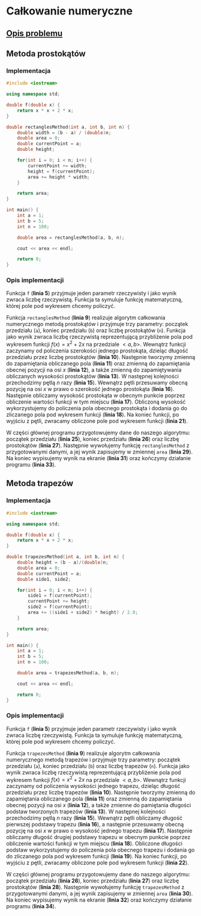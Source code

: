 # Całkowanie numeryczne

## [Opis problemu](../../../../algorithms/numerical-methods/numerical-integration.md)


## Metoda prostokątów

### Implementacja

```cpp linenums="1"
#include <iostream>

using namespace std;

double f(double x) {
    return x * x + 2 * x;
}

double rectanglesMethod(int a, int b, int n) {
    double width = (b - a) / (double)n;
    double area = 0;
    double currentPoint = a;
    double height;

    for(int i = 0; i < n; i++) {
        currentPoint += width;
        height = f(currentPoint);
        area += height * width;
    }

    return area;
}

int main() {
    int a = 1;
    int b = 5;
    int n = 100;

    double area = rectanglesMethod(a, b, n);

    cout << area << endl;

    return 0;
}
```


### Opis implementacji

Funkcja `f` (**linia 5**) przyjmuje jeden parametr rzeczywisty i jako wynik zwraca liczbę rzeczywistą. Funkcja ta symuluje funkcję matematyczną, której pole pod wykresem chcemy policzyć. 

Funkcja `rectanglesMethod` (**linia 9**) realizuje algorytm całkowania numerycznego metodą prostokątów i przyjmuje trzy parametry: początek przedziału (`a`), koniec przedziału (`b`) oraz liczbę prostokątów (`n`). Funkcja jako wynik zwraca liczbę rzeczywistą reprezentującą przybliżenie pola pod wykresem funkcji $f(x)=x^2+2x$ na przedziale $<a, b>$. Wewnątrz funkcji zaczynamy od policzenia szerokości jednego prostokąta, dzieląc długość przedziału przez liczbę prostokątów (**linia 10**). Następnie tworzymy zmienną do zapamiętania obliczanego pola (**linia 11**) oraz zmienną do zapamiętania obecnej pozycji na osi $x$ (**linia 12**), a także zmienną do zapamiętywania obliczanych wysokości prostokątów (**linia 13**). W następnej kolejności przechodzimy pętlą $n$ razy (**linia 15**). Wewnątrz pętli przesuwamy obecną pozycję na osi $x$ w prawo o szerokość jednego prostokąta (**linia 16**). Następnie obliczamy wysokość prostokąta w obecnym punkcie poprzez obliczenie wartości funkcji w tym miejscu (**linia 17**). Obliczoną wysokość wykorzystujemy do policzenia pola obecnego prostokąta i dodania go do zliczanego pola pod wykresem funkcji (**linia 18**). Na koniec funkcji, po wyjściu z pętli, zwracamy obliczone pole pod wykresem funkcji (**linia 21**).

W części głównej programu przygotowujemy dane do naszego algorytmu: początek przedziału (**linia 25**), koniec przedziału (**linia 26**) oraz liczbę prostokątów (**linia 27**). Następnie wywołujemy funkcję `rectanglesMethod` z przygotowanymi danymi, a jej wynik zapisujemy w zmiennej `area` (**linia 29**). Na koniec wypisujemy wynik na ekranie (**linia 31**) oraz kończymy działanie programu (**linia 33**).

## Metoda trapezów

### Implementacja

```cpp linenums="1"
#include <iostream>

using namespace std;

double f(double x) {
    return x * x + 2 * x;
}

double trapezesMethod(int a, int b, int n) {
    double height = (b - a)/(double)n;
    double area = 0;
    double currentPoint = a;
    double side1, side2;

    for(int i = 0; i < n; i++) {
        side1 = f(currentPoint);
        currentPoint += height;
        side2 = f(currentPoint);
        area += ((side1 + side2) * height) / 2.0;
    }

    return area;
}

int main() {
    int a = 1;
    int b = 5;
    int n = 100;

    double area = trapezesMethod(a, b, n);

    cout << area << endl;

    return 0;
}
```


### Opis implementacji

Funkcja `f` (**linia 5**) przyjmuje jeden parametr rzeczywisty i jako wynik zwraca liczbę rzeczywistą. Funkcja ta symuluje funkcję matematyczną, której pole pod wykresem chcemy policzyć. 

Funkcja `trapezesMethod` (**linia 9**) realizuje algorytm całkowania numerycznego metodą trapezów i przyjmuje trzy parametry: początek przedziału (`a`), koniec przedziału (`b`) oraz liczbę trapezów (`n`). Funkcja jako wynik zwraca liczbę rzeczywistą reprezentującą przybliżenie pola pod wykresem funkcji $f(x)=x^2+2x$ na przedziale $<a, b>$. Wewnątrz funkcji zaczynamy od policzenia wysokości jednego trapezu, dzieląc długość przedziału przez liczbę trapezów (**linia 10**). Następnie tworzymy zmienną do zapamiętania obliczanego pola (**linia 11**) oraz zmienną do zapamiętania obecnej pozycji na osi $x$ (**linia 12**), a także zmienne do pamiętania długości podstaw tworzonych trapezów (**linia 13**). W następnej kolejności przechodzimy pętlą $n$ razy (**linia 15**). Wewnątrz pętli obliczamy długość pierwszej podstawy trapezu (**linia 16**), a następnie przesuwamy obecną pozycję na osi $x$ w prawo o wysokość jednego trapezu (**linia 17**). Następnie obliczamy długość drugiej podstawy trapezu w obecnym punkcie poprzez obliczenie wartości funkcji w tym miejscu (**linia 18**). Obliczone długości podstaw wykorzystujemy do policzenia pola obecnego trapezu i dodania go do zliczanego pola pod wykresem funkcji (**linia 19**). Na koniec funkcji, po wyjściu z pętli, zwracamy obliczone pole pod wykresem funkcji (**linia 22**).

W części głównej programu przygotowujemy dane do naszego algorytmu: początek przedziału (**linia 26**), koniec przedziału (**linia 27**) oraz liczbę prostokątów (**linia 28**). Następnie wywołujemy funkcję `trapezesMethod` z przygotowanymi danymi, a jej wynik zapisujemy w zmiennej `area` (**linia 30**). Na koniec wypisujemy wynik na ekranie (**linia 32**) oraz kończymy działanie programu (**linia 34**).
